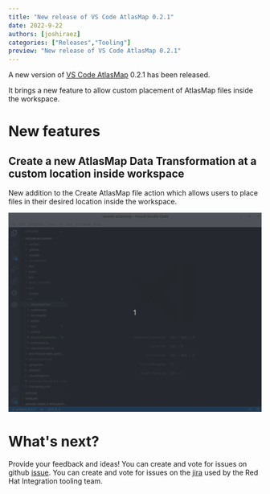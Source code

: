 ```yaml
---
title: "New release of VS Code AtlasMap 0.2.1"
date: 2022-9-22
authors: [joshiraez]
categories: ["Releases","Tooling"]
preview: "New release of VS Code AtlasMap 0.2.1"
---
```


A new version of [VS Code AtlasMap](https://marketplace.visualstudio.com/items?itemName=redhat.atlasmap-viewer) 0.2.1 has been released.

It brings a new feature to allow custom placement of AtlasMap files inside the workspace.

# New features

## Create a new AtlasMap Data Transformation at a custom location inside workspace

New addition to the Create AtlasMap file action which allows users to place files in their desired location inside the workspace.

![Demo of creation of AtlasMap files in custom locations](./atlasMapCustomFileLocation.gif)

# What's next?

Provide your feedback and ideas!
You can create and vote for issues on github [issue](https://github.com/jboss-fuse/vscode-atlasmap).
You can create and vote for issues on the [jira](https://issues.redhat.com/browse/FUSETOOLS2) used by the Red Hat Integration tooling team.
